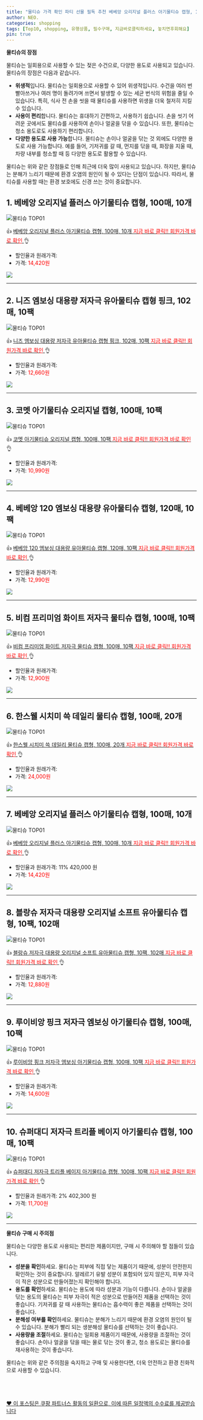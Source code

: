 ```yaml
---
title: "물티슈 가격 확인 파티 선물 필독 추천 베베앙 오리지널 플러스 아기물티슈 캡형, 100매, 10개 비교 장점 구매가이드"
author: NEO.
categories: shopping
tags: [Top10, shopping, 유행상품, 필수구매, 지금바로클릭하세요, 놓치면후회해요]
pin: true
---
```

**물티슈의 장점**

물티슈는 일회용으로 사용할 수 있는 젖은 수건으로, 다양한 용도로 사용되고 있습니다. 물티슈의 장점은 다음과 같습니다.

* **위생적**입니다. 물티슈는 일회용으로 사용할 수 있어 위생적입니다. 수건을 여러 번 빨아쓰거나 여러 명이 돌려가며 쓰면서 발생할 수 있는 세균 번식의 위험을 줄일 수 있습니다. 특히, 식사 전 손을 씻을 때 물티슈를 사용하면 위생을 더욱 철저히 지킬 수 있습니다.
* **사용이 편리**합니다. 물티슈는 휴대하기 간편하고, 사용하기 쉽습니다. 손을 씻기 어려운 곳에서도 물티슈를 사용하여 손이나 얼굴을 닦을 수 있습니다. 또한, 물티슈는 청소 용도로도 사용하기 편리합니다.
* **다양한 용도로 사용 가능**합니다. 물티슈는 손이나 얼굴을 닦는 것 외에도 다양한 용도로 사용 가능합니다. 예를 들어, 기저귀를 갈 때, 먼지를 닦을 때, 화장을 지울 때, 차량 내부를 청소할 때 등 다양한 용도로 활용할 수 있습니다.

물티슈는 위와 같은 장점들로 인해 최근에 더욱 많이 사용되고 있습니다. 하지만, 물티슈는 분해가 느리기 때문에 환경 오염의 원인이 될 수 있다는 단점이 있습니다. 따라서, 물티슈를 사용할 때는 환경 보호에도 신경 쓰는 것이 중요합니다.

   

## 1. 베베앙 오리지널 플러스 아기물티슈 캡형, 100매, 10개

![물티슈 TOP01](https://thumbnail8.coupangcdn.com/thumbnails/remote/230x230ex/image/retail/images/3669929591876186-c1e2cf25-b721-482e-875c-34913cfdaf42.jpg)


👍 [베베앙 오리지널 플러스 아기물티슈 캡형, 100매, 10개 <font color=red> 지금 바로 클릭!! 회원가격 바로 확인 </font> ](https://link.coupang.com/re/AFFSDP?lptag=AF3617701&subid=GithubCoopas&pageKey=227369485&traceid=V0-153&itemId=720332517&vendorItemId=3091339209) 👌 


- 할인율과 원래가격: 
- 가격: <span style='color:red'>14,420원</span>

[![](/discount_price.png)](https://link.coupang.com/re/AFFSDP?lptag=AF3617701&subid=GithubCoopas&pageKey=227369485&traceid=V0-153&itemId=720332517&vendorItemId=3091339209)

---


   

## 2. 니즈 엠보싱 대용량 저자극 유아물티슈 캡형 핑크, 102매, 10팩

![물티슈 TOP01](https://thumbnail10.coupangcdn.com/thumbnails/remote/230x230ex/image/retail/images/2023/11/14/12/8/9f9b88ca-6bcf-45da-abf5-3a0baeab10f9.jpg)


👍 [니즈 엠보싱 대용량 저자극 유아물티슈 캡형 핑크, 102매, 10팩 <font color=red> 지금 바로 클릭!! 회원가격 바로 확인 </font> ](https://link.coupang.com/re/AFFSDP?lptag=AF3617701&subid=GithubCoopas&pageKey=7716240444&traceid=V0-153&itemId=20696479695&vendorItemId=87767897957) 👌 


- 할인율과 원래가격: 
- 가격: <span style='color:red'>12,660원</span>

[![](/discount_price.png)](https://link.coupang.com/re/AFFSDP?lptag=AF3617701&subid=GithubCoopas&pageKey=7716240444&traceid=V0-153&itemId=20696479695&vendorItemId=87767897957)

---


   

## 3. 코멧 아기물티슈 오리지널 캡형, 100매, 10팩

![물티슈 TOP01](https://thumbnail6.coupangcdn.com/thumbnails/remote/230x230ex/image/retail/images/1674530736104201-5147eb54-a476-4c53-b97a-212cc8226b4e.jpg)


👍 [코멧 아기물티슈 오리지널 캡형, 100매, 10팩 <font color=red> 지금 바로 클릭!! 회원가격 바로 확인 </font> ](https://link.coupang.com/re/AFFSDP?lptag=AF3617701&subid=GithubCoopas&pageKey=188227098&traceid=V0-153&itemId=537550763&vendorItemId=4403776090) 👌 


- 할인율과 원래가격: 
- 가격: <span style='color:red'>10,990원</span>

[![](/discount_price.png)](https://link.coupang.com/re/AFFSDP?lptag=AF3617701&subid=GithubCoopas&pageKey=188227098&traceid=V0-153&itemId=537550763&vendorItemId=4403776090)

---


   

## 4. 베베앙 120 엠보싱 대용량 유아물티슈 캡형, 120매, 10팩

![물티슈 TOP01](https://thumbnail6.coupangcdn.com/thumbnails/remote/230x230ex/image/retail/images/4347798805241799-0b286ff8-8224-47c1-8781-df3bf419417f.jpg)


👍 [베베앙 120 엠보싱 대용량 유아물티슈 캡형, 120매, 10팩 <font color=red> 지금 바로 클릭!! 회원가격 바로 확인 </font> ](https://link.coupang.com/re/AFFSDP?lptag=AF3617701&subid=GithubCoopas&pageKey=7099508890&traceid=V0-153&itemId=17717534664&vendorItemId=84095676789) 👌 


- 할인율과 원래가격: 
- 가격: <span style='color:red'>12,990원</span>

[![](/discount_price.png)](https://link.coupang.com/re/AFFSDP?lptag=AF3617701&subid=GithubCoopas&pageKey=7099508890&traceid=V0-153&itemId=17717534664&vendorItemId=84095676789)

---


   

## 5. 비컴 프리미엄 화이트 저자극 물티슈 캡형, 100매, 10팩

![물티슈 TOP01](https://thumbnail6.coupangcdn.com/thumbnails/remote/230x230ex/image/rs_quotation_api/qwilsmzn/5a3d80b91223491c9002c08abaa9ea11.jpg)


👍 [비컴 프리미엄 화이트 저자극 물티슈 캡형, 100매, 10팩 <font color=red> 지금 바로 클릭!! 회원가격 바로 확인 </font> ](https://link.coupang.com/re/AFFSDP?lptag=AF3617701&subid=GithubCoopas&pageKey=7473987129&traceid=V0-153&itemId=19507797580&vendorItemId=86616738018) 👌 


- 할인율과 원래가격: 
- 가격: <span style='color:red'>12,900원</span>

[![](/discount_price.png)](https://link.coupang.com/re/AFFSDP?lptag=AF3617701&subid=GithubCoopas&pageKey=7473987129&traceid=V0-153&itemId=19507797580&vendorItemId=86616738018)

---


   

## 6. 한스웰 시치미 쓱 데일리 물티슈 캡형, 100매, 20개

![물티슈 TOP01](https://thumbnail10.coupangcdn.com/thumbnails/remote/230x230ex/image/retail/images/4424246735068472-1b9db231-8355-4283-a0c7-28d6bc5e272b.jpg)


👍 [한스웰 시치미 쓱 데일리 물티슈 캡형, 100매, 20개 <font color=red> 지금 바로 클릭!! 회원가격 바로 확인 </font> ](https://link.coupang.com/re/AFFSDP?lptag=AF3617701&subid=GithubCoopas&pageKey=6332511036&traceid=V0-153&itemId=18016969588&vendorItemId=83921553416) 👌 


- 할인율과 원래가격: 
- 가격: <span style='color:red'>24,000원</span>

[![](/discount_price.png)](https://link.coupang.com/re/AFFSDP?lptag=AF3617701&subid=GithubCoopas&pageKey=6332511036&traceid=V0-153&itemId=18016969588&vendorItemId=83921553416)

---


   

## 7. 베베앙 오리지널 플러스 아기물티슈 캡형, 100매, 10개

![물티슈 TOP01](https://thumbnail8.coupangcdn.com/thumbnails/remote/230x230ex/image/retail/images/3669929591876186-c1e2cf25-b721-482e-875c-34913cfdaf42.jpg)


👍 [베베앙 오리지널 플러스 아기물티슈 캡형, 100매, 10개 <font color=red> 지금 바로 클릭!! 회원가격 바로 확인 </font> ](https://link.coupang.com/re/AFFSDP?lptag=AF3617701&subid=GithubCoopas&pageKey=227369485&traceid=V0-153&itemId=720332517&vendorItemId=3091339209) 👌 


- 할인율과 원래가격: 11%  420,000   원
- 가격: <span style='color:red'>14,420원</span>

[![](/discount_price.png)](https://link.coupang.com/re/AFFSDP?lptag=AF3617701&subid=GithubCoopas&pageKey=227369485&traceid=V0-153&itemId=720332517&vendorItemId=3091339209)

---


   

## 8. 블랑슈 저자극 대용량 오리지널 소프트 유아물티슈 캡형, 10팩, 102매

![물티슈 TOP01](https://thumbnail10.coupangcdn.com/thumbnails/remote/230x230ex/image/retail/images/2393024834382014-5ff6a27b-1200-47bf-b8e6-f1af68610e5d.jpg)


👍 [블랑슈 저자극 대용량 오리지널 소프트 유아물티슈 캡형, 10팩, 102매 <font color=red> 지금 바로 클릭!! 회원가격 바로 확인 </font> ](https://link.coupang.com/re/AFFSDP?lptag=AF3617701&subid=GithubCoopas&pageKey=7420648438&traceid=V0-153&itemId=19248537252&vendorItemId=85201539788) 👌 


- 할인율과 원래가격: 
- 가격: <span style='color:red'>12,880원</span>

[![](/discount_price.png)](https://link.coupang.com/re/AFFSDP?lptag=AF3617701&subid=GithubCoopas&pageKey=7420648438&traceid=V0-153&itemId=19248537252&vendorItemId=85201539788)

---


   

## 9. 루이비앙 핑크 저자극 엠보싱 아기물티슈 캡형, 100매, 10팩

![물티슈 TOP01](https://thumbnail10.coupangcdn.com/thumbnails/remote/230x230ex/image/retail/images/506963064485876-7970e774-dfd5-47b0-8d5d-5c591b208945.jpg)


👍 [루이비앙 핑크 저자극 엠보싱 아기물티슈 캡형, 100매, 10팩 <font color=red> 지금 바로 클릭!! 회원가격 바로 확인 </font> ](https://link.coupang.com/re/AFFSDP?lptag=AF3617701&subid=GithubCoopas&pageKey=6516820407&traceid=V0-153&itemId=8337432957&vendorItemId=70917477592) 👌 


- 할인율과 원래가격: 
- 가격: <span style='color:red'>14,600원</span>

[![](/discount_price.png)](https://link.coupang.com/re/AFFSDP?lptag=AF3617701&subid=GithubCoopas&pageKey=6516820407&traceid=V0-153&itemId=8337432957&vendorItemId=70917477592)

---


   

## 10. 슈퍼대디 저자극 트리플 베이지 아기물티슈 캡형, 100매, 10팩

![물티슈 TOP01](https://thumbnail7.coupangcdn.com/thumbnails/remote/230x230ex/image/retail/images/2022/10/18/10/6/007395b3-191f-4b28-b141-6de662498769.jpg)


👍 [슈퍼대디 저자극 트리플 베이지 아기물티슈 캡형, 100매, 10팩 <font color=red> 지금 바로 클릭!! 회원가격 바로 확인 </font> ](https://link.coupang.com/re/AFFSDP?lptag=AF3617701&subid=GithubCoopas&pageKey=6850211250&traceid=V0-153&itemId=16316596080&vendorItemId=83508751133) 👌 


- 할인율과 원래가격: 2%  402,300   원
- 가격: <span style='color:red'>11,700원</span>

[![](/discount_price.png)](https://link.coupang.com/re/AFFSDP?lptag=AF3617701&subid=GithubCoopas&pageKey=6850211250&traceid=V0-153&itemId=16316596080&vendorItemId=83508751133)

---
**물티슈 구매 시 주의점**

물티슈는 다양한 용도로 사용되는 편리한 제품이지만, 구매 시 주의해야 할 점들이 있습니다.

* **성분을 확인**하세요. 물티슈는 피부에 직접 닿는 제품이기 때문에, 성분이 안전한지 확인하는 것이 중요합니다. 알레르기 유발 성분이 포함되어 있지 않은지, 피부 자극이 적은 성분으로 만들어졌는지 확인해야 합니다.
* **용도를 확인**하세요. 물티슈는 용도에 따라 성분과 기능이 다릅니다. 손이나 얼굴을 닦는 용도의 물티슈는 피부 자극이 적은 성분으로 만들어진 제품을 선택하는 것이 좋습니다. 기저귀를 갈 때 사용하는 물티슈는 흡수력이 좋은 제품을 선택하는 것이 좋습니다.
* **분해성 여부를 확인**하세요. 물티슈는 분해가 느리기 때문에 환경 오염의 원인이 될 수 있습니다. 분해가 빨리 되는 생분해성 물티슈를 선택하는 것이 좋습니다.
* **사용량을 조절**하세요. 물티슈는 일회용 제품이기 때문에, 사용량을 조절하는 것이 좋습니다. 손이나 얼굴을 닦을 때는 물로 닦는 것이 좋고, 청소 용도로는 물티슈를 재사용하는 것이 좋습니다.

물티슈는 위와 같은 주의점을 숙지하고 구매 및 사용한다면, 더욱 안전하고 환경 친화적으로 사용할 수 있습니다.<br><br><br><br><br> [ ❤  이 포스팅은 쿠팡 파트너스 활동의 일환으로, 이에 따른 일정액의 수수료를 제공받습니다](https://link.coupang.com/a/bcEFyh)